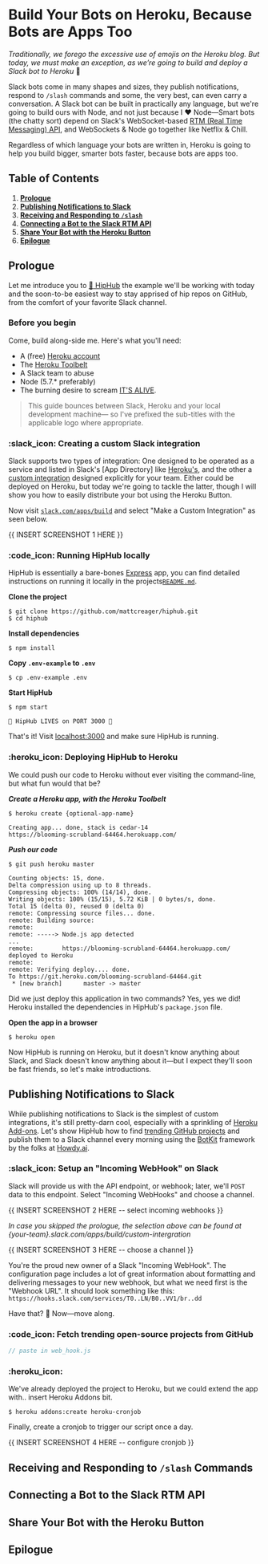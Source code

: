 # Build Your Bots on Heroku, Because Bots are Apps Too

_Traditionally, we forego the excessive use of emojis on the Heroku blog. But today, we must make an exception, as we’re going to build and deploy a Slack bot to Heroku_ 🤖

Slack bots come in many shapes and sizes, they publish notifications, respond to `/slash` commands and some, the very best, can even carry a conversation. A Slack bot can be built in practically any language, but we're going to build ours with Node, and not just because I ❤ Node—Smart bots (the chatty sort) depend on Slack's WebSocket-based [RTM (Real Time Messaging) API](https://api.slack.com/rtm), and WebSockets & Node go together like Netflix & Chill.

Regardless of which language your bots are written in, Heroku is going to help you build bigger, smarter bots faster, because bots are apps too.

## Table of Contents

1. **[Prologue]()**
2. **[Publishing Notifications to Slack]()**
3. **[Receiving and Responding to `/slash`]()**
4. **[Connecting a Bot to the Slack RTM API]()**
5. **[Share Your Bot with the Heroku Button]()**
6. **[Epilogue]()**

## Prologue

Let me introduce you to [:tophat: HipHub](https://github.com/mattcreager/hiphub) the example we'll be working with today and the soon-to-be easiest way to stay apprised of hip repos on GitHub, from the comfort of your favorite Slack channel.

### Before you begin

Come, build along-side me. Here's what you'll need:

- A (free) [Heroku account](https://signup.heroku.com)
- The [Heroku Toolbelt](https://toolbelt.heroku.com)
- A Slack team to abuse
- Node (5.7.* preferably)
- The burning desire to scream [IT'S ALIVE](https://media.giphy.com/media/YEL7FJP6ed008/giphy.gif).

> This guide bounces between Slack, Heroku and your local development machine— so I've prefixed the sub-titles with the applicable logo where appropriate.

### :slack_icon: Creating a custom Slack integration

Slack supports two types of integration: One designed to be operated as a service and listed in Slack's [App Directory] like [Heroku's](https://slack.com/apps/A0F7VRF7E-heroku), and the other a [custom integration](https://slack.com/apps/build) designed explicitly for your team. Either could be deployed on Heroku, but today we're going to tackle the latter, though I will show you how to easily distribute your bot using the Heroku Button.

Now visit [`slack.com/apps/build`](https://slack.com/apps/build) and select "Make a Custom Integration" as seen below.

{{ INSERT SCREENSHOT 1 HERE }}

### :code_icon: Running HipHub locally

HipHub is essentially a bare-bones [Express](http://expressjs.com/) app, you can find detailed instructions on running it locally in the projects[`README.md`](https://github.com/mattcreager/hiphub/blob/master/README.md).

**Clone the project**

```shell
$ git clone https://github.com/mattcreager/hiphub.git
$ cd hiphub
```

**Install dependencies**

```shell
$ npm install
```

**Copy `.env-example` to `.env`**

```shell
$ cp .env-example .env
```

**Start HipHub**

```shell
$ npm start

🚀 HipHub LIVES on PORT 3000 🚀
```

That's it! Visit [localhost:3000](http://localhost:3000) and make sure HipHub is running.

### :heroku_icon: Deploying HipHub to Heroku

We could push our code to Heroku without ever visiting the command-line, but what fun  would that be?

***Create a Heroku app, with the Heroku Toolbelt***

```shell
$ heroku create {optional-app-name}

Creating app... done, stack is cedar-14
https://blooming-scrubland-64464.herokuapp.com/
```

***Push our code***

```shell
$ git push heroku master

Counting objects: 15, done.
Delta compression using up to 8 threads.
Compressing objects: 100% (14/14), done.
Writing objects: 100% (15/15), 5.72 KiB | 0 bytes/s, done.
Total 15 (delta 0), reused 0 (delta 0)
remote: Compressing source files... done.
remote: Building source:
remote:
remote: -----> Node.js app detected
...
remote:        https://blooming-scrubland-64464.herokuapp.com/ deployed to Heroku
remote:
remote: Verifying deploy.... done.
To https://git.heroku.com/blooming-scrubland-64464.git
 * [new branch]      master -> master

```

Did we just deploy this application in two commands? Yes, yes we did! Heroku installed the dependencies in HipHub's `package.json` file.

**Open the app in a browser**

```shell
$ heroku open
```

Now HipHub is running on Heroku, but it doesn't know anything about Slack, and Slack doesn't know anything about it—but I expect they'll soon be fast friends, so let's make introductions.

## Publishing Notifications to Slack

While publishing notifications to Slack is the simplest of custom integrations, it's still pretty-darn cool, especially with a sprinkling of [Heroku Add-ons](https://elements.heroku.com/addons). Let's show HipHub how to find [trending GitHub projects](https://github.com/trending) and publish them to a Slack channel every morning using the [BotKit](http://howdy.ai/botkit/docs/) framework by the folks at [Howdy.ai](http://howdy.ai).

### :slack_icon: Setup an "Incoming WebHook" on Slack

Slack will provide us with the API endpoint, or webhook; later, we'll `POST` data to this endpoint. Select "Incoming WebHooks" and choose a channel.

{{ INSERT SCREENSHOT 2 HERE -- select incoming webhooks }}

_In case you skipped the prologue, the selection above can be found at {your-team}.slack.com/apps/build/custom-intergration_

{{ INSERT SCREENSHOT 3 HERE -- choose a channel }}

You're the proud new owner of a Slack "Incoming WebHook". The configuration page includes a lot of great information about formatting and delivering messages to your new webhook, but what we need first is the "Webhook URL". It should look something like this: `https://hooks.slack.com/services/T0..LN/B0..VV1/br..dd`

Have that? 👏 Now—move along.

### :code_icon: Fetch trending open-source projects from GitHub


```js
// paste in web_hook.js
```

### :heroku_icon:

We've already deployed the project to Heroku, but we could extend the app with.. insert Heroku Addons bit.

`$ heroku addons:create heroku-cronjob`

Finally, create a cronjob to trigger our script once a day.

{{ INSERT SCREENSHOT 4 HERE -- configure cronjob }}

## Receiving and Responding to `/slash` Commands

## Connecting a Bot to the Slack RTM API

## Share Your Bot with the Heroku Button

## Epilogue
